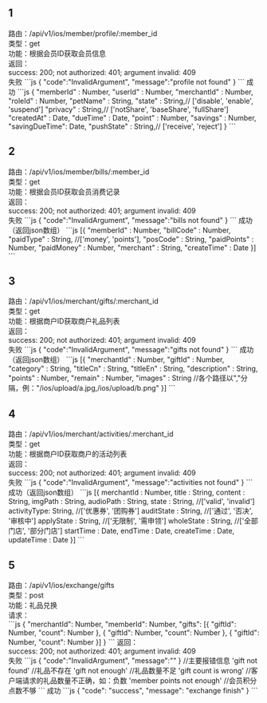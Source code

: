 <h2>1</h2>
路由：/api/v1/ios/member/profile/:member_id  <br/>
类型：get  <br/>
功能：根据会员ID获取会员信息  <br/>
返回：<br/>
success: 200; not authorized: 401; argument invalid: 409  <br/>
失败
```js
{
  "code":"InvalidArgument",
  "message":"profile not found"
}
```
成功
```js
{
  "memberId"     : Number,
  "userId"       : Number,
  "merchantId"   : Number,
  "roleId"       : Number,
  "petName"      : String,
  "state"        : String,// ['disable', 'enable', 'suspend']
  "privacy"      : String,// ['notShare', 'baseShare', 'fullShare']
  "createdAt"    : Date,
  "dueTime"      : Date,
  "point"        : Number,
  "savings"      : Number,
  "savingDueTime": Date,
  "pushState"    : String,// ['receive', 'reject']
}
```
<h2>2</h2>
路由：/api/v1/ios/member/bills/:member_id  <br/>
类型：get  <br/>
功能：根据会员ID获取会员消费记录  <br/>
返回：  <br/>
success: 200; not authorized: 401; argument invalid: 409  <br/>
失败
```js
{
  "code":"InvalidArgument",
  "message":"bills not found"
}
```
成功（返回json数组）
```js
[{
  "memberId"   : Number,
  "billCode"   : Number,
  "paidType"   : String, //['money', 'points'],
  "posCode"    : String,
  "paidPoints" : Number,
  "paidMoney"  : Number,
  "merchant"   : String,
  "createTime" : Date
}]
```
<h2>3</h2>
路由：/api/v1/ios/merchant/gifts/:merchant_id  <br/>
类型：get  <br/>
功能：根据商户ID获取商户礼品列表  <br/>
返回：  <br/>
success: 200; not authorized: 401; argument invalid: 409  <br/>
失败
```js
{
  "code":"InvalidArgument",
  "message":"gifts not found"
}
```
成功（返回json数组）
```js
[{
  "merchantId"  : Number,
  "giftId"      : Number,
  "category"    : String,
  "titleCn"     : String,
  "titleEn"     : String,
  "description" : String,
  "points"      : Number,
  "remain"      : Number,
  "images"      : String  //各个路径以","分隔，例："/ios/upload/a.jpg,/ios/upload/b.png"
}]
```
<h2>4</h2>
路由：/api/v1/ios/merchant/activities/:merchant_id  <br/>
类型：get  <br/>
功能：根据商户ID获取商户的活动列表  <br/>
返回：  <br/>
success: 200; not authorized: 401; argument invalid: 409  <br/>
失败
```js
{
  "code":"InvalidArgument",
  "message":"activities not found"
}
```
成功（返回json数组）
```js
[{
  merchantId  : Number,
  title       : String,
  content     : String,
  imgPath     : String,
  audioPath   : String,
  state       : String, //['valid', 'invalid']
  activityType: String, //['优惠券', '团购券']
  auditState  : String, //['通过', '否决', '审核中']
  applyState  : String, //['无限制', '需申领']
  wholeState  : String, //['全部门店', '部分门店']
  startTime   : Date,
  endTime     : Date,
  createTime  : Date,
  updateTime  : Date
}]
```
<h2>5</h2>
路由：/api/v1/ios/exchange/gifts  <br/>
类型：post  <br/>
功能：礼品兑换  <br/>
请求：  <br/>
```js
{
  "merchantId": Number,
  "memberId": Number,
  "gifts": [{
    "giftId": Number,
    "count": Number
  }, {
    "giftId": Number,
    "count": Number
  }, {
    "giftId": Number,
    "count": Number
  }]
}
```
返回：  <br/>
success: 200; not authorized: 401; argument invalid: 409  <br/>
失败
```js
{
  "code":"InvalidArgument",
  "message":""
}
//主要报错信息
'gift not found'    //礼品不存在
'gift not enough'   //礼品数量不足
'gift count is wrong'  //客户端请求的礼品数量不正确，如：负数
'member points not enough'    //会员积分点数不够
```
成功
```js
{
  "code": "success",
  "message": "exchange finish"
}
```
